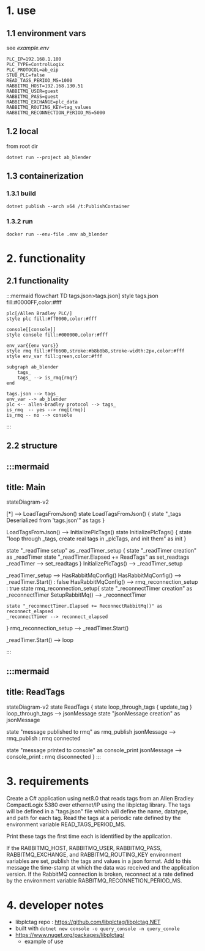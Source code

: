 # 1. use

## 1.1 environment vars
see *example.env*
```
PLC_IP=192.168.1.100
PLC_TYPE=ControlLogix
PLC_PROTOCOL=ab_eip
STUB_PLC=false
READ_TAGS_PERIOD_MS=1000
RABBITMQ_HOST=192.168.130.51
RABBITMQ_USER=guest
RABBITMQ_PASS=guest
RABBITMQ_EXCHANGE=plc_data
RABBITMQ_ROUTING_KEY=tag_values
RABBITMQ_RECONNECTION_PERIOD_MS=5000
```

## 1.2 local
from root dir
```
dotnet run --project ab_blender
```

## 1.3 containerization
### 1.3.1 build
```
dotnet publish --arch x64 /t:PublishContainer
```

###  1.3.2  run 
```
docker run --env-file .env ab_blender
```

# 2. functionality
## 2.1 functionality
:::mermaid
flowchart TD
    tags.json>tags.json]
    style tags.json fill:#0000FF,color:#fff

    plc[/Allen Bradley PLC/]
    style plc fill:#ff0000,color:#fff

    console[[console]]
    style console fill:#000000,color:#fff

    env_var{{env vars}}
    style rmq fill:#ff6600,stroke:#b8b8b8,stroke-width:2px,color:#fff
    style env_var fill:green,color:#fff

    subgraph ab_blender
        tags_
        tags_ --> is_rmq{rmq?}
    end

    tags.json --> tags_
    env_var --> ab_blender
    plc <-- allen-bradley protocol --> tags_
    is_rmq  -- yes --> rmq[(rmq)]
    is_rmq -- no --> console

:::

## 2.2 structure
:::mermaid
---
title: Main
---
stateDiagram-v2

[*] --> LoadTagsFromJson()
state LoadTagsFromJson()  {
    state "_tags Deserialized from 'tags.json'" as tags
}

LoadTagsFromJson() --> InitializePlcTags()
state  InitializePlcTags() {
    state "loop through _tags, create real tags in _plcTags, and init them" as init
}   

state "_readTime setup" as _readTimer_setup  {
    state "_readTimer creation" as _readTimer
    state "_readTimer.Elapsed += ReadTags" as  set_readtags
    _readTimer --> set_readtags
}
InitializePlcTags() --> _readTimer_setup

_readTimer_setup --> HasRabbitMqConfig()
HasRabbitMqConfig() -->  _readTimer.Start() : false
HasRabbitMqConfig() --> rmq_reconnection_setup : true
state rmq_reconnection_setup{
    state "_reconnectTimer creation" as _reconnectTimer
    SetupRabbitMq() --> _reconnectTimer

    state "_reconnectTimer.Elapsed += ReconnectRabbitMq()" as reconnect_elapsed
    _reconnectTimer --> reconnect_elapsed
}
rmq_reconnection_setup -->  _readTimer.Start()

_readTimer.Start() --> loop

:::

:::mermaid
---
title: ReadTags
---
stateDiagram-v2
state ReadTags {
  state loop_through_tags {
    update_tag
  }
  loop_through_tags --> jsonMessage
  state "jsonMessage creation" as jsonMessage

  state "message published to rmq" as rmq_publish
  jsonMessage --> rmq_publish :  rmq connected

  state "message printed to console" as console_print
  jsonMessage --> console_print :  rmq disconnected
}
:::

# 3. requirements
Create a C# application using net8.0 that reads tags from an Allen Bradley CompactLogix 5380 over ethernet/IP using the libplctag library.  The tags will be defined in a "tags.json" file which will define the name, datatype, and path for each tag.  Read the tags at a periodic rate defined by the environment variable READ_TAGS_PERIOD_MS.

Print these tags the first time each is identified by the application.

If the RABBITMQ_HOST, RABBITMQ_USER, RABBITMQ_PASS, RABBITMQ_EXCHANGE, and RABBITMQ_ROUTING_KEY environment variables are set, publish the tags and values in a json format.  Add to this message the time-stamp at which the data was received and the application version.  If the RabbitMQ connection is broken, reconnect at a rate defined by the environment variable RABBITMQ_RECONNETION_PERIOD_MS.


# 4. developer notes
- libplctag repo : https://github.com/libplctag/libplctag.NET
- built with `dotnet new console -o query_console -n query_conole`
- https://www.nuget.org/packages/libplctag/
  - example of use